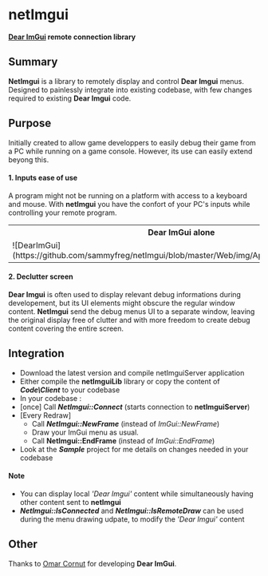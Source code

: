 
# netImgui
**[Dear ImGui](https://github.com/ocornut/imgui) remote connection library**

## Summary
**NetImgui** is a library to remotely display and control **Dear Imgui** menus. Designed to painlessly integrate into existing codebase, with few changes required to existing **Dear Imgui** code. 

## Purpose
Initially created to allow  game developpers to easily debug their game from a PC while running on a game console. However, its use can easily extend beyong this.

#### 1. Inputs ease of use
A program might not be running on a platform with access to a keyboard and mouse. With **netImgui** you have the confort of your PC's inputs while controlling your remote program.
<table >
  <tr>
    <th>Dear ImGui alone</th>
    <th>With netImgui</th>
  </tr>
  <tr>
    <td>![DearImGui](https://github.com/sammyfreg/netImgui/blob/master/Web/img/AppWithoutNetImgui.png)</td>
    <td>![netImGui](https://github.com/sammyfreg/netImgui/blob/master/Web/img/AppWithNetImguiGif.gif)</td>
  </tr>
</table>

#### 2. Declutter screen
**Dear Imgui** is often used to display relevant debug informations during developement, but its UI elements might obscure the regular window content. **NetImgui** send the debug menus UI to a separate window, leaving the original display free of clutter and with more freedom to create debug content covering the entire screen.

## Integration
- Download the latest version and compile netImguiServer application
- Either compile the **netImguiLib** library or copy the content of ***Code\Client*** to your codebase
- In your codebase :
 - [once] Call ***NetImgui::Connect*** (starts connection to **netImguiServer**)
 - [Every Redraw]
   - Call ***NetImgui::NewFrame*** (instead of *ImGui::NewFrame*)
   - Draw your ImGui menu as usual.
   - Call **NetImgui::EndFrame** (instead of *ImGui::EndFrame*)
- Look at the ***Sample*** project for me details on changes needed in your codebase

#### Note
- You can display local *'Dear Imgui'* content while simultaneously having other content sent to **netImgui**
- ***NetImgui::IsConnected*** and ***NetImgui::IsRemoteDraw*** can be used during the menu drawing udpate, to modify the *'Dear Imgui'* content

## Other
Thanks to [Omar Cornut](https://github.com/ocornut/imgui/commits?author=ocornut) for developing **Dear ImGui**.
